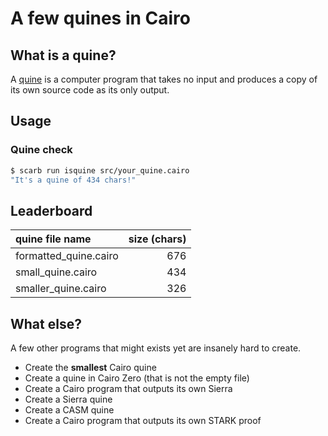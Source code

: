 # A few quines in Cairo

## What is a quine?
A [quine](https://en.wikipedia.org/wiki/Quine_(computing)) is a computer program that takes no input and produces a copy of its own source code as its only output. 

## Usage
### Quine check
```bash
$ scarb run isquine src/your_quine.cairo
"It's a quine of 434 chars!"
```


## Leaderboard
| quine file name      | size (chars)|
|:---------------      |------------:|
| formatted_quine.cairo| 676 |
| small_quine.cairo    | 434 |
| smaller_quine.cairo  | 326 |

## What else?
A few other programs that might exists yet are insanely hard to create.

 - Create the **smallest** Cairo quine
 - Create a quine in Cairo Zero (that is not the empty file)
 - Create a Cairo program that outputs its own Sierra
 - Create a Sierra quine
 - Create a CASM quine
 - Create a Cairo program that outputs its own STARK proof